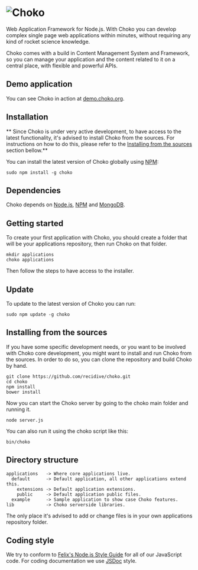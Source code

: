 # ![Choko](https://raw.github.com/recidive/choko/master/applications/default/public/img/logo.png)

  Web Application Framework for Node.js. With Choko you can develop complex
  single page web applications within minutes, without requiring any kind of
  rocket science knowledge.

  Choko comes with a build in Content Management System and Framework, so you
  can manage your application and the content related to it on a central place,
  with flexible and powerful APIs.

## Demo application

  You can see Choko in action at [demo.choko.org](http://demo.choko.org).

## Installation

  ** Since Choko is under very active development, to have access to the latest
  functionality, it's advised to install Choko from the sources. For
  instructions on how to do this, please refer to the [Installing from the
  sources](#installing-from-the-sources) section bellow.**

  You can install the latest version of Choko globally using
  [NPM](http://npmjs.org):

    sudo npm install -g choko

## Dependencies

  Choko depends on [Node.js](http://nodejs.org), [NPM](http://npmjs.org) and
  [MongoDB](http://www.mongodb.org).

## Getting started

  To create your first application with Choko, you should create a folder that
  will be your applications repository, then run Choko on that folder.

    mkdir applications
    choko applications

  Then follow the steps to have access to the installer.

## Update

  To update to the latest version of Choko you can run:

    sudo npm update -g choko

## Installing from the sources

  If you have some specific development needs, or you want to be involved with
  Choko core development, you might want to install and run Choko from the
  sources. In order to do so, you can clone the repository and build Choko by
  hand.

    git clone https://github.com/recidive/choko.git
    cd choko
    npm install
    bower install

  Now you can start the Choko server by going to the choko main folder and
  running it.

    node server.js

  You can also run it using the choko script like this:

    bin/choko

## Directory structure

```
applications   -> Where core applications live.
  default      -> Default application, all other applications extend this.
    extensions -> Default application extensions.
    public     -> Default application public files.
  example      -> Sample application to show case Choko features.
lib            -> Choko serverside libraries.
```

The only place it's advised to add or change files is in your own applications
repository folder.

## Coding style

We try to conform to [Felix's Node.js Style Guide](https://github.com/felixge/node-style-guide)
for all of our JavaScript code. For coding documentation we use [JSDoc](http://usejsdoc.org/)
style.
